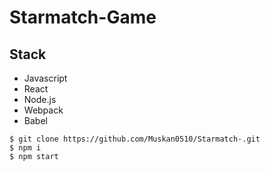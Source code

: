 # Starmatch-Game

## Stack
  * Javascript
  * React
  * Node.js
  * Webpack
  * Babel
  
```
$ git clone https://github.com/Muskan0510/Starmatch-.git
$ npm i
$ npm start
```
  
